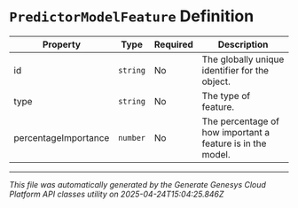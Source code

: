 # `PredictorModelFeature` Definition

| Property | Type | Required | Description |
|----------|------|----------|-------------|
| id | `string` | No | The globally unique identifier for the object. |
| type | `string` | No | The type of feature. |
| percentageImportance | `number` | No | The percentage of how important a feature is in the model. |

---

*This file was automatically generated by the Generate Genesys Cloud Platform API classes utility on 2025-04-24T15:04:25.846Z*